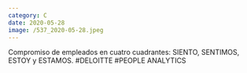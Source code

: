 ```yaml
--- 
category: C 
date: 2020-05-28 
image: /537_2020-05-28.jpeg 
--- 
```


Compromiso de empleados en cuatro cuadrantes: SIENTO, SENTIMOS, ESTOY y ESTAMOS. #DELOITTE #PEOPLE ANALYTICS